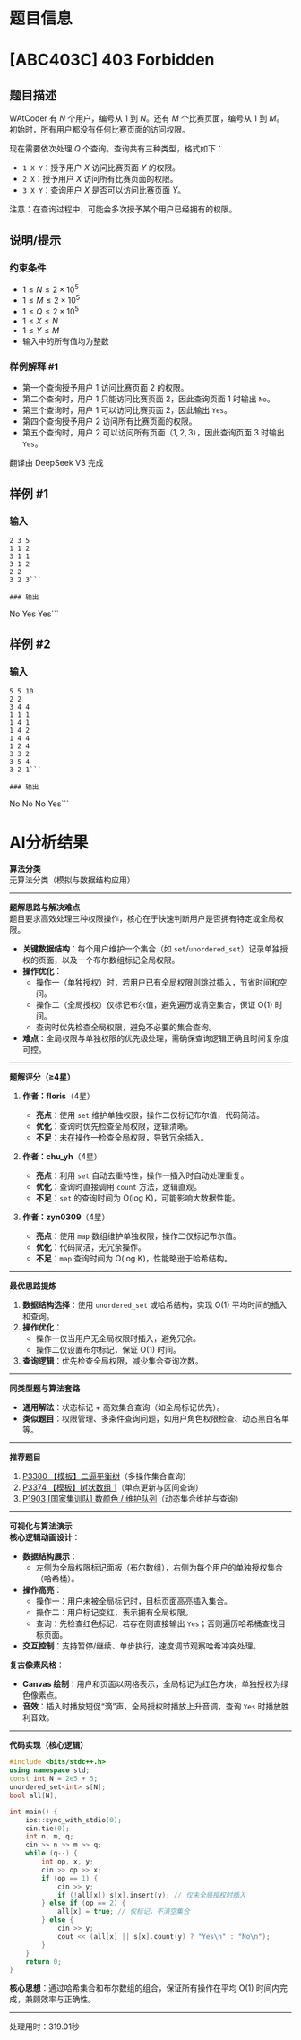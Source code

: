# 题目信息

# [ABC403C] 403 Forbidden

## 题目描述

[problemUrl]: https://atcoder.jp/contests/abc403/tasks/abc403_c

WAtCoder 有 $N$ 个用户，编号从 $1$ 到 $N$。还有 $M$ 个比赛页面，编号从 $1$ 到 $M$。初始时，所有用户都没有任何比赛页面的访问权限。

现在需要依次处理 $Q$ 个查询。查询共有三种类型，格式如下：

- `1 X Y`：授予用户 $X$ 访问比赛页面 $Y$ 的权限。
- `2 X`：授予用户 $X$ 访问所有比赛页面的权限。
- `3 X Y`：查询用户 $X$ 是否可以访问比赛页面 $Y$。

注意：在查询过程中，可能会多次授予某个用户已经拥有的权限。

## 说明/提示

### 约束条件

- $1 \leq N \leq 2 \times 10^5$
- $1 \leq M \leq 2 \times 10^5$
- $1 \leq Q \leq 2 \times 10^5$
- $1 \leq X \leq N$
- $1 \leq Y \leq M$
- 输入中的所有值均为整数

### 样例解释 #1

- 第一个查询授予用户 $1$ 访问比赛页面 $2$ 的权限。
- 第二个查询时，用户 $1$ 只能访问比赛页面 $2$，因此查询页面 $1$ 时输出 `No`。
- 第三个查询时，用户 $1$ 可以访问比赛页面 $2$，因此输出 `Yes`。
- 第四个查询授予用户 $2$ 访问所有比赛页面的权限。
- 第五个查询时，用户 $2$ 可以访问所有页面（$1,2,3$），因此查询页面 $3$ 时输出 `Yes`。

翻译由 DeepSeek V3 完成

## 样例 #1

### 输入

```
2 3 5
1 1 2
3 1 1
3 1 2
2 2
3 2 3```

### 输出

```
No
Yes
Yes```

## 样例 #2

### 输入

```
5 5 10
2 2
3 4 4
1 1 1
1 4 1
1 4 2
1 4 4
1 2 4
3 3 2
3 5 4
3 2 1```

### 输出

```
No
No
No
Yes```

# AI分析结果



**算法分类**  
无算法分类（模拟与数据结构应用）

---

**题解思路与解决难点**  
题目要求高效处理三种权限操作，核心在于快速判断用户是否拥有特定或全局权限。  
- **关键数据结构**：每个用户维护一个集合（如 `set`/`unordered_set`）记录单独授权的页面，以及一个布尔数组标记全局权限。  
- **操作优化**：  
  - 操作一（单独授权）时，若用户已有全局权限则跳过插入，节省时间和空间。  
  - 操作二（全局授权）仅标记布尔值，避免遍历或清空集合，保证 O(1) 时间。  
  - 查询时优先检查全局权限，避免不必要的集合查询。  
- **难点**：全局权限与单独权限的优先级处理，需确保查询逻辑正确且时间复杂度可控。

---

**题解评分（≥4星）**  
1. **作者：floris**（4星）  
   - **亮点**：使用 `set` 维护单独权限，操作二仅标记布尔值，代码简洁。  
   - **优化**：查询时优先检查全局权限，逻辑清晰。  
   - **不足**：未在操作一检查全局权限，导致冗余插入。  

2. **作者：chu_yh**（4星）  
   - **亮点**：利用 `set` 自动去重特性，操作一插入时自动处理重复。  
   - **优化**：查询时直接调用 `count` 方法，逻辑直观。  
   - **不足**：`set` 的查询时间为 O(log K)，可能影响大数据性能。  

3. **作者：zyn0309**（4星）  
   - **亮点**：使用 `map` 数组维护单独权限，操作二仅标记布尔值。  
   - **优化**：代码简洁，无冗余操作。  
   - **不足**：`map` 查询时间为 O(log K)，性能略逊于哈希结构。  

---

**最优思路提炼**  
1. **数据结构选择**：使用 `unordered_set` 或哈希结构，实现 O(1) 平均时间的插入和查询。  
2. **操作优化**：  
   - 操作一仅当用户无全局权限时插入，避免冗余。  
   - 操作二仅设置布尔标记，保证 O(1) 时间。  
3. **查询逻辑**：优先检查全局权限，减少集合查询次数。

---

**同类型题与算法套路**  
- **通用解法**：状态标记 + 高效集合查询（如全局标记优先）。  
- **类似题目**：权限管理、多条件查询问题，如用户角色权限检查、动态黑白名单等。

---

**推荐题目**  
1. [P3380 【模板】二逼平衡树](https://www.luogu.com.cn/problem/P3380)（多操作集合查询）  
2. [P3374 【模板】树状数组 1](https://www.luogu.com.cn/problem/P3374)（单点更新与区间查询）  
3. [P1903 [国家集训队] 数颜色 / 维护队列](https://www.luogu.com.cn/problem/P1903)（动态集合维护与查询）  

---

**可视化与算法演示**  
**核心逻辑动画设计**：  
- **数据结构展示**：  
  - 左侧为全局权限标记面板（布尔数组），右侧为每个用户的单独授权集合（哈希桶）。  
- **操作高亮**：  
  - 操作一：用户未被全局标记时，目标页面高亮插入集合。  
  - 操作二：用户标记变红，表示拥有全局权限。  
  - 查询：先检查红色标记，若存在则直接输出 `Yes`；否则遍历哈希桶查找目标页面。  
- **交互控制**：支持暂停/继续、单步执行，速度调节观察哈希冲突处理。  

**复古像素风格**：  
- **Canvas 绘制**：用户和页面以网格表示，全局标记为红色方块，单独授权为绿色像素点。  
- **音效**：插入时播放短促“滴”声，全局授权时播放上升音调，查询 `Yes` 时播放胜利音效。  

---

**代码实现（核心逻辑）**  
```cpp
#include <bits/stdc++.h>
using namespace std;
const int N = 2e5 + 5;
unordered_set<int> s[N];
bool all[N];

int main() {
    ios::sync_with_stdio(0);
    cin.tie(0);
    int n, m, q;
    cin >> n >> m >> q;
    while (q--) {
        int op, x, y;
        cin >> op >> x;
        if (op == 1) {
            cin >> y;
            if (!all[x]) s[x].insert(y); // 仅未全局授权时插入
        } else if (op == 2) {
            all[x] = true; // 仅标记，不清空集合
        } else {
            cin >> y;
            cout << (all[x] || s[x].count(y) ? "Yes\n" : "No\n");
        }
    }
    return 0;
}
```  
**核心思想**：通过哈希集合和布尔数组的组合，保证所有操作在平均 O(1) 时间内完成，兼顾效率与正确性。

---
处理用时：319.01秒